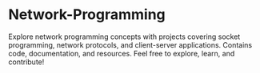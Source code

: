 # Network-Programming
Explore network programming concepts with projects covering socket programming, network protocols, and client-server applications. Contains code, documentation, and resources. Feel free to explore, learn, and contribute!
